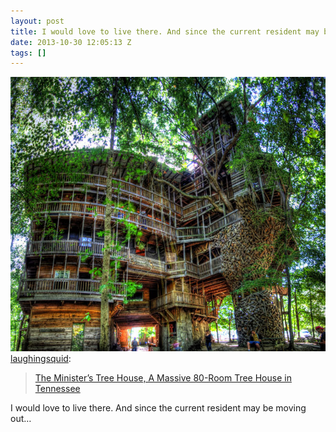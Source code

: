 ```yaml
---
layout: post
title: I would love to live there. And since the current resident may be moving out…
date: 2013-10-30 12:05:13 Z
tags: []
---
```

![](/media/2013/10/65517409463.jpg)
[laughingsquid](http://links.laughingsquid.com/post/65361648952/the-ministers-tree-house-a-massive-80-room-tree):

> [The Minister’s Tree House, A Massive 80-Room Tree House in Tennessee](http://laughingsquid.com/the-ministers-tree-house-a-massive-80-room-tree-house-in-tennessee/)

I would love to live there. And since the current resident may be moving out…

